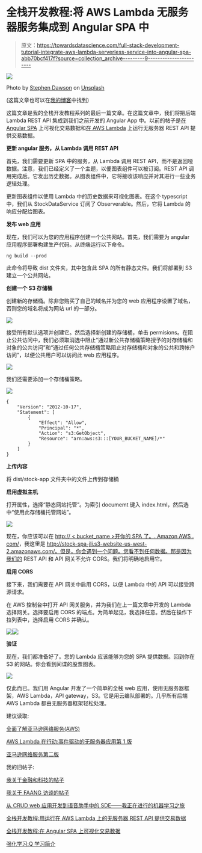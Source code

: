 # 全栈开发教程:将 AWS Lambda 无服务器服务集成到 Angular SPA 中

> 原文：<https://towardsdatascience.com/full-stack-development-tutorial-integrate-aws-lambda-serverless-service-into-angular-spa-abb70bcf417f?source=collection_archive---------9----------------------->

![](img/4cd6bf4ae63a5a8209dd01c171bd7f79.png)

Photo by [Stephen Dawson](https://unsplash.com/@srd844?utm_source=medium&utm_medium=referral) on [Unsplash](https://unsplash.com?utm_source=medium&utm_medium=referral)

(这篇文章也可以在[我的博客](https://kylelix7.github.io/)中找到)

这篇文章是我的全栈开发教程系列的最后一篇文章。在这篇文章中，我们将把后端 Lambda REST API 集成到我们之前开发的 Angular App 中。以前的帖子是[在 Angular SPA](/full-stack-development-tutorial-visualize-trading-data-on-angular-spa-7ec2a5749a38) 上可视化交易数据和[在 AWS Lambda](/full-stack-development-tutorial-serverless-rest-api-running-on-aws-lambda-a9a501f54405) 上运行无服务器 REST API 提供交易数据。

**更新 angular 服务，从 Lambda 调用 REST API**

首先，我们需要更新 SPA 中的服务，从 Lambda 调用 REST API，而不是返回哑数据。注意，我们已经定义了一个主题，以便图表组件可以被订阅。REST API 调用完成后。它发出历史数据。从图表组件中，它将接收该响应并对其进行一些业务逻辑处理。

更新图表组件以使用 Lambda 中的历史数据来可视化图表。在这个 typescript 中，我们从 StockDataService 订阅了 Observerable。然后，它将 Lambda 的响应分配给图表。

**发布 web 应用**

现在，我们可以为您的应用程序创建一个公共网站。首先，我们需要为 angular 应用程序部署构建生产代码。从终端运行以下命令。

```
ng build --prod
```

此命令将导致 dist 文件夹，其中包含此 SPA 的所有静态文件。我们将部署到 S3 建立一个公共网站。

**创建一个 S3 存储桶**

创建新的存储桶。除非您购买了自己的域名并为您的 web 应用程序设置了域名，否则您的域名将成为网站 url 的一部分。

![](img/e573a88509cd49f413fad9bf94f60648.png)

接受所有默认选项并创建它。然后选择新创建的存储桶，单击 permisions。在阻止公共访问中，我们必须取消选中阻止“通过新公共存储桶策略授予的对存储桶和对象的公共访问”和“通过任何公共存储桶策略阻止对存储桶和对象的公共和跨帐户访问”，以便公共用户可以访问此 web 应用程序。

![](img/29320f3f4858f8bae88c820b0a108873.png)

我们还需要添加一个存储桶策略。

![](img/4c0dc3b765558724913d66106de16d85.png)

```
{
    "Version": "2012-10-17",
    "Statement": [
        {
            "Effect": "Allow", 
            "Principal": "*", 
            "Action": "s3:GetObject", 
            "Resource": "arn:aws:s3:::[YOUR_BUCKET_NAME]/*" 
        } 
    ] 
}
```

**上传内容**

将 dist/stock-app 文件夹中的文件上传到存储桶

**启用虚拟主机**

打开属性，选择“静态网站托管”。为索引 documemt 键入 index.html，然后选中“使用此存储桶托管网站”。

![](img/0ff4d01d1a9ed731f4e5e5934848fb8b.png)

现在，你应该可以在 [http:// < bucket_name >开你的 SPA 了。<your-region>. Amazon AWS . com/](http://stock-spa-jli.s3-website-us-west-2.amazonaws.com/)，我这里是 http://stock-spa-jli.s3-website-us-west-2.amazonaws.com/。但是，你会遇到一个问题。您看不到任何数据。那是因为我们的 REST API 和 API 网关不允许 CORS。我们将明确地启用它。

**启用 CORS**

接下来，我们需要在 API 网关中启用 CORS，以便 Lambda 中的 API 可以接受跨源请求。

在 AWS 控制台中打开 API 网关服务，并为我们在上一篇文章中开发的 Lambda 选择网关。选择要启用 CORS 的端点。为简单起见，我选择任意。然后在操作下拉列表中，选择启用 CORS 并确认。

![](img/4eb8a791629beb0a39d18bfc0f734d92.png)![](img/179d40e444cc8bbd87b1fa6d978d44d4.png)

**验证**

现在，我们都准备好了。您的 Lambda 应该能够为您的 SPA 提供数据。回到你在 S3 的网站。你会看到间谍的股票图表。

![](img/369cef8b037b11952867ca8a2f139857.png)

仅此而已。我们用 Angular 开发了一个简单的全栈 web 应用，使用无服务器框架，AWS Lambda，API gateway，S3。它是用云编队部署的。几乎所有后端 AWS Lambda 都由无服务器框架轻松处理。

建议读取:

[全面了解亚马逊网络服务(AWS)](https://www.educative.io/courses/learn-the-a-to-z-of-amazon-web-services-aws?aff=VEzk)

[AWS Lambda 在行动:事件驱动的无服务器应用第 1 版](https://www.amazon.com/gp/product/B07L9GHD6W/ref=as_li_tl?ie=UTF8&camp=1789&creative=9325&creativeASIN=B07L9GHD6W&linkCode=as2&tag=blog023b-20&linkId=8ed2825229096ab702683372bc52497a)

[亚马逊网络服务第二版](https://www.amazon.com/gp/product/1617295116/ref=as_li_tl?ie=UTF8&camp=1789&creative=9325&creativeASIN=1617295116&linkCode=as2&tag=blog023b-20&linkId=524b38e985a6ff114380a3fa96d6618c)

我的旧帖子:

[我关于金融和科技的帖子](https://medium.com/@fin.techology/my-posts-about-finance-and-tech-7b7e6b2e57f4?source=your_stories_page---------------------------)

[我关于 FAANG 访谈的帖子](https://medium.com/@fin.techology/my-posts-about-faang-interview-20e529c5f13f?source=your_stories_page---------------------------)

[从 CRUD web 应用开发到语音助手中的 SDE——我正在进行的机器学习之旅](https://medium.com/@fin.techology/from-crud-app-dev-to-sde-in-voice-assistant-my-ongoing-journey-to-ml-4ea11ec4966e?)

[全栈开发教程:用运行在 AWS Lambda 上的无服务器 REST API 提供交易数据](/full-stack-development-tutorial-serverless-rest-api-running-on-aws-lambda-a9a501f54405)

[全栈开发教程:在 Angular SPA 上可视化交易数据](/full-stack-development-tutorial-visualize-trading-data-on-angular-spa-7ec2a5749a38)

[强化学习:Q 学习简介](https://medium.com/@kyle.jinhai.li/reinforcement-learning-introduction-to-q-learning-444c951e292c)